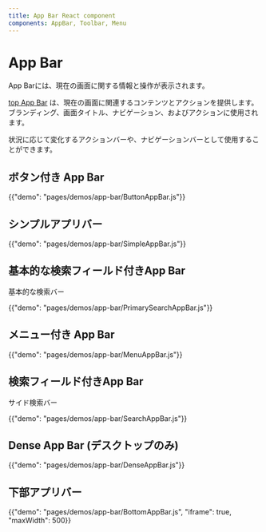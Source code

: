 ```yaml
---
title: App Bar React component
components: AppBar, Toolbar, Menu
---
```

# App Bar

<p class="description">App Barには、現在の画面に関する情報と操作が表示されます。</p>

[top App Bar](https://material.io/design/components/app-bars-top.html) は、現在の画面に関連するコンテンツとアクションを提供します。 ブランディング、画面タイトル、ナビゲーション、およびアクションに使用されます。

状況に応じて変化するアクションバーや、ナビゲーションバーとして使用することができます。

## ボタン付き App Bar

{{"demo": "pages/demos/app-bar/ButtonAppBar.js"}}

## シンプルアプリバー

{{"demo": "pages/demos/app-bar/SimpleAppBar.js"}}

## 基本的な検索フィールド付きApp Bar

基本的な検索バー

{{"demo": "pages/demos/app-bar/PrimarySearchAppBar.js"}}

## メニュー付き App Bar

{{"demo": "pages/demos/app-bar/MenuAppBar.js"}}

## 検索フィールド付きApp Bar

サイド検索バー

{{"demo": "pages/demos/app-bar/SearchAppBar.js"}}

## Dense App Bar (デスクトップのみ)

{{"demo": "pages/demos/app-bar/DenseAppBar.js"}}

## 下部アプリバー

{{"demo": "pages/demos/app-bar/BottomAppBar.js", "iframe": true, "maxWidth": 500}}